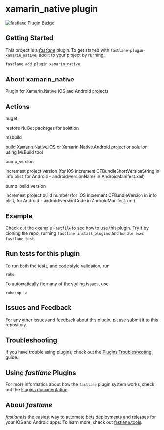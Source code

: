 # xamarin_native plugin

[![fastlane Plugin Badge](https://rawcdn.githack.com/fastlane/fastlane/master/fastlane/assets/plugin-badge.svg)](https://rubygems.org/gems/fastlane-plugin-xamarin_native)

## Getting Started

This project is a [_fastlane_](https://github.com/fastlane/fastlane) plugin. To get started with `fastlane-plugin-xamarin_native`, add it to your project by running:

```bash
fastlane add_plugin xamarin_native
```

## About xamarin_native

Plugin for Xamarin.Native iOS and Android projects

## Actions

nuget

restore NuGet packages for solution

msbuild

build Xamarin.Native.iOS or Xamarin.Native.Android project or solution using MsBuild tool

bump_version

increment project version (for iOS increment CFBundleShortVersionString in info plist, for Android - android:versionName in AndroidManifest.xml)

bump_build_version

increment project build number (for iOS increment CFBundleVersion in info plist, for Android - android:versionCode in AndroidManifest.xml)

## Example

Check out the [example `Fastfile`](fastlane/Fastfile) to see how to use this plugin. Try it by cloning the repo, running `fastlane install_plugins` and `bundle exec fastlane test`.

## Run tests for this plugin

To run both the tests, and code style validation, run

```
rake
```

To automatically fix many of the styling issues, use
```
rubocop -a
```

## Issues and Feedback

For any other issues and feedback about this plugin, please submit it to this repository.

## Troubleshooting

If you have trouble using plugins, check out the [Plugins Troubleshooting](https://docs.fastlane.tools/plugins/plugins-troubleshooting/) guide.

## Using _fastlane_ Plugins

For more information about how the `fastlane` plugin system works, check out the [Plugins documentation](https://docs.fastlane.tools/plugins/create-plugin/).

## About _fastlane_

_fastlane_ is the easiest way to automate beta deployments and releases for your iOS and Android apps. To learn more, check out [fastlane.tools](https://fastlane.tools).
